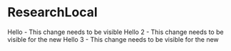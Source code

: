# ResearchLocal
Hello - This change needs to be visible 
Hello 2 - This change needs to be visible for the new 
Hello 3 - This change needs to be visible for the new 
